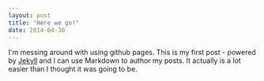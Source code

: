 ```yaml
---
layout: post
title: "Here we go!"
date: 2014-04-30
---
```


I'm messing around with using github pages.  This is my first post - powered by [Jekyll](http://jekyllrb.com) and I can use Markdown to author my posts. It actually is a lot easier than I thought it was going to be.
